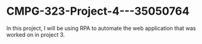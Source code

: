 # CMPG-323-Project-4---35050764

In this project, I will be using RPA to automate the web application that was worked on in project 3.
